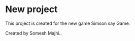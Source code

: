 # New project

This project is created for the new game Simson say Game.

Created by Somesh Majhi..
